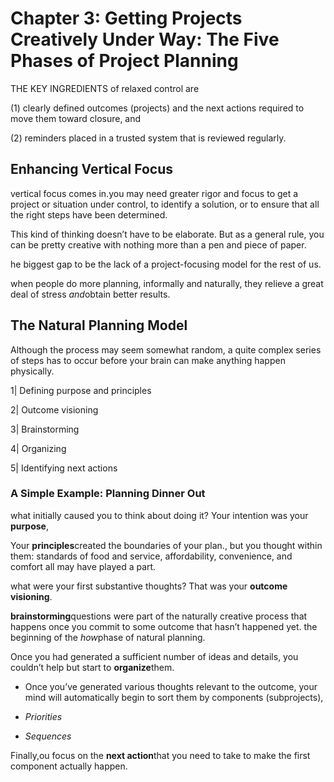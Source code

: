 # Chapter 3: Getting Projects Creatively Under Way: The Five Phases of Project Planning

THE KEY INGREDIENTS of relaxed control are 

(1) clearly defined outcomes (projects) and the next actions required to move them toward closure, and

(2) reminders placed in a trusted system that is reviewed regularly.

## Enhancing Vertical Focus

vertical focus comes in.you may need greater rigor and focus to get a project or situation under control, to identify a solution, or to ensure that all the right steps have been determined. 

This kind of thinking doesn’t have to be elaborate. But as a general rule, you can be pretty creative with nothing more than a pen and piece of paper.

he biggest gap to be the lack of a project-focusing model for the rest of us. 

when people do more planning, informally and naturally, they relieve a great deal of stress *and*obtain better results.

## The Natural Planning Model

Although the process may seem somewhat random, a quite complex series of steps has to occur before your brain can make anything happen physically.

1| Defining purpose and principles

2| Outcome visioning

3| Brainstorming

4| Organizing

5| Identifying next actions

### **A Simple Example: Planning Dinner Out**

what initially caused you to think about doing it? Your intention was your **purpose**,

Your **principles**created the boundaries of your plan., but you thought within them: standards of food and service, affordability, convenience, and comfort all may have played a part.

what were your first substantive thoughts? That was your **outcome visioning**.

**brainstorming**questions were part of the naturally creative process that happens once you commit to some outcome that hasn’t happened yet. the beginning of the *how*phase of natural planning.

Once you had generated a sufficient number of ideas and details, you couldn’t help but start to **organize**them. 

- Once you’ve generated various thoughts relevant to the outcome, your mind will automatically begin to sort them by components (subprojects),

- *Priorities*
- *Sequences*

Finally,ou focus on the **next action**that you need to take to make the first component actually happen.

